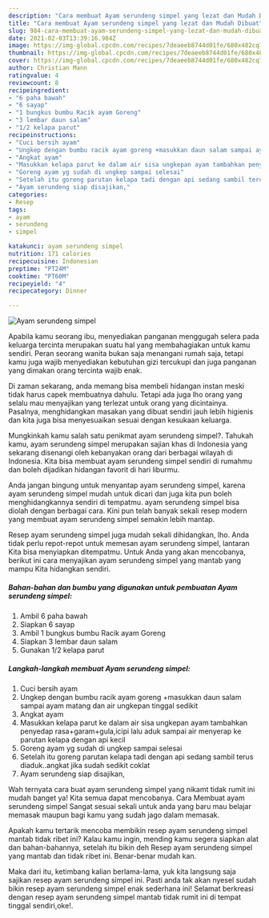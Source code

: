 ```yaml
---
description: "Cara membuat Ayam serundeng simpel yang lezat dan Mudah Dibuat"
title: "Cara membuat Ayam serundeng simpel yang lezat dan Mudah Dibuat"
slug: 984-cara-membuat-ayam-serundeng-simpel-yang-lezat-dan-mudah-dibuat
date: 2021-02-03T13:39:16.984Z
image: https://img-global.cpcdn.com/recipes/7deaeeb8744d01fe/680x482cq70/ayam-serundeng-simpel-foto-resep-utama.jpg
thumbnail: https://img-global.cpcdn.com/recipes/7deaeeb8744d01fe/680x482cq70/ayam-serundeng-simpel-foto-resep-utama.jpg
cover: https://img-global.cpcdn.com/recipes/7deaeeb8744d01fe/680x482cq70/ayam-serundeng-simpel-foto-resep-utama.jpg
author: Christian Mann
ratingvalue: 4
reviewcount: 8
recipeingredient:
- "6 paha bawah"
- "6 sayap"
- "1 bungkus bumbu Racik ayam Goreng"
- "3 lembar daun salam"
- "1/2 kelapa parut"
recipeinstructions:
- "Cuci bersih ayam"
- "Ungkep dengan bumbu racik ayam goreng +masukkan daun salam sampai ayam matang dan air ungkepan tinggal sedikit"
- "Angkat ayam"
- "Masukkan kelapa parut ke dalam air sisa ungkepan ayam tambahkan penyedap rasa+garam+gula,icipi lalu aduk sampai air menyerap ke parutan kelapa dengan api kecil"
- "Goreng ayam yg sudah di ungkep sampai selesai"
- "Setelah itu goreng parutan kelapa tadi dengan api sedang sambil terus diaduk..angkat jika sudah sedikit coklat"
- "Ayam serundeng siap disajikan,"
categories:
- Resep
tags:
- ayam
- serundeng
- simpel

katakunci: ayam serundeng simpel 
nutrition: 171 calories
recipecuisine: Indonesian
preptime: "PT24M"
cooktime: "PT60M"
recipeyield: "4"
recipecategory: Dinner

---
```



![Ayam serundeng simpel](https://img-global.cpcdn.com/recipes/7deaeeb8744d01fe/680x482cq70/ayam-serundeng-simpel-foto-resep-utama.jpg)

Apabila kamu seorang ibu, menyediakan panganan menggugah selera pada keluarga tercinta merupakan suatu hal yang membahagiakan untuk kamu sendiri. Peran seorang  wanita bukan saja menangani rumah saja, tetapi kamu juga wajib menyediakan kebutuhan gizi tercukupi dan juga panganan yang dimakan orang tercinta wajib enak.

Di zaman  sekarang, anda memang bisa membeli hidangan instan meski tidak harus capek membuatnya dahulu. Tetapi ada juga lho orang yang selalu mau menyajikan yang terlezat untuk orang yang dicintainya. Pasalnya, menghidangkan masakan yang dibuat sendiri jauh lebih higienis dan kita juga bisa menyesuaikan sesuai dengan kesukaan keluarga. 



Mungkinkah kamu salah satu penikmat ayam serundeng simpel?. Tahukah kamu, ayam serundeng simpel merupakan sajian khas di Indonesia yang sekarang disenangi oleh kebanyakan orang dari berbagai wilayah di Indonesia. Kita bisa membuat ayam serundeng simpel sendiri di rumahmu dan boleh dijadikan hidangan favorit di hari liburmu.

Anda jangan bingung untuk menyantap ayam serundeng simpel, karena ayam serundeng simpel mudah untuk dicari dan juga kita pun boleh menghidangkannya sendiri di tempatmu. ayam serundeng simpel bisa diolah dengan berbagai cara. Kini pun telah banyak sekali resep modern yang membuat ayam serundeng simpel semakin lebih mantap.

Resep ayam serundeng simpel juga mudah sekali dihidangkan, lho. Anda tidak perlu repot-repot untuk memesan ayam serundeng simpel, lantaran Kita bisa menyiapkan ditempatmu. Untuk Anda yang akan mencobanya, berikut ini cara menyajikan ayam serundeng simpel yang mantab yang mampu Kita hidangkan sendiri.

<!--inarticleads1-->

##### Bahan-bahan dan bumbu yang digunakan untuk pembuatan Ayam serundeng simpel:

1. Ambil 6 paha bawah
1. Siapkan 6 sayap
1. Ambil 1 bungkus bumbu Racik ayam Goreng
1. Siapkan 3 lembar daun salam
1. Gunakan 1/2 kelapa parut




<!--inarticleads2-->

##### Langkah-langkah membuat Ayam serundeng simpel:

1. Cuci bersih ayam
1. Ungkep dengan bumbu racik ayam goreng +masukkan daun salam sampai ayam matang dan air ungkepan tinggal sedikit
1. Angkat ayam
1. Masukkan kelapa parut ke dalam air sisa ungkepan ayam tambahkan penyedap rasa+garam+gula,icipi lalu aduk sampai air menyerap ke parutan kelapa dengan api kecil
1. Goreng ayam yg sudah di ungkep sampai selesai
1. Setelah itu goreng parutan kelapa tadi dengan api sedang sambil terus diaduk..angkat jika sudah sedikit coklat
1. Ayam serundeng siap disajikan,




Wah ternyata cara buat ayam serundeng simpel yang nikamt tidak rumit ini mudah banget ya! Kita semua dapat mencobanya. Cara Membuat ayam serundeng simpel Sangat sesuai sekali untuk anda yang baru mau belajar memasak maupun bagi kamu yang sudah jago dalam memasak.

Apakah kamu tertarik mencoba membikin resep ayam serundeng simpel mantab tidak ribet ini? Kalau kamu ingin, mending kamu segera siapkan alat dan bahan-bahannya, setelah itu bikin deh Resep ayam serundeng simpel yang mantab dan tidak ribet ini. Benar-benar mudah kan. 

Maka dari itu, ketimbang kalian berlama-lama, yuk kita langsung saja sajikan resep ayam serundeng simpel ini. Pasti anda tak akan nyesel sudah bikin resep ayam serundeng simpel enak sederhana ini! Selamat berkreasi dengan resep ayam serundeng simpel mantab tidak rumit ini di tempat tinggal sendiri,oke!.


